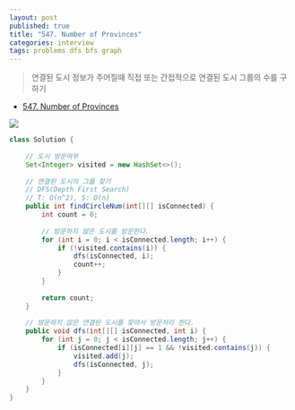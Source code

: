 ```yaml
---
layout: post
published: true
title: "547. Number of Provinces"
categories: interview
tags: problems dfs bfs graph
---
```


> 연결된 도시 정보가 주어질때 직접 또는 간접적으로 연결된 도시 그룹의 수를 구하기

- [547. Number of Provinces](https://leetcode.com/problems/number-of-provinces/)

![](https://assets.leetcode.com/uploads/2020/12/24/graph1.jpg)

```java
class Solution {
    
    // 도시 방문여부
    Set<Integer> visited = new HashSet<>();
    
    // 연결된 도시의 그룹 찾기
    // DFS(Depth First Search)
    // T: O(n^2), S: O(n)
    public int findCircleNum(int[][] isConnected) {
        int count = 0;
        
        // 방문하지 않은 도시를 방문한다.
        for (int i = 0; i < isConnected.length; i++) {
            if (!visited.contains(i)) {
                dfs(isConnected, i);
                count++;
            }
        }
        
        return count;
    }
        
    // 방문하지 않은 연결된 도시를 찾아서 방문처리 한다.
    public void dfs(int[][] isConnected, int i) {
        for (int j = 0; j < isConnected.length; j++) {
            if (isConnected[i][j] == 1 && !visited.contains(j)) {
                visited.add(j);
                dfs(isConnected, j);
            }
        }
    }
}
```